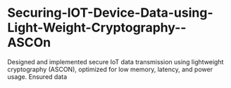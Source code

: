 # Securing-IOT-Device-Data-using-Light-Weight-Cryptography--ASCOn
Designed and implemented secure IoT data transmission using lightweight cryptography (ASCON), optimized for low memory, latency, and power usage. Ensured data 
